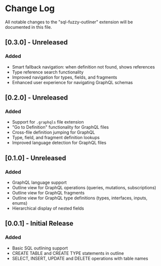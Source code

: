 # Change Log

All notable changes to the "sql-fuzzy-outliner" extension will be documented in this file.

## [0.3.0] - Unreleased

### Added
- Smart fallback navigation: when definition not found, shows references
- Type reference search functionality
- Improved navigation for types, fields, and fragments
- Enhanced user experience for navigating GraphQL schemas

## [0.2.0] - Unreleased

### Added
- Support for `.graphqls` file extension
- "Go to Definition" functionality for GraphQL files
- Cross-file definition jumping for GraphQL
- Type, field, and fragment definition lookups
- Improved language detection for GraphQL files

## [0.1.0] - Unreleased

### Added
- GraphQL language support
- Outline view for GraphQL operations (queries, mutations, subscriptions)
- Outline view for GraphQL fragments
- Outline view for GraphQL type definitions (types, interfaces, inputs, enums)
- Hierarchical display of nested fields

## [0.0.1] - Initial Release

### Added
- Basic SQL outlining support
- CREATE TABLE and CREATE TYPE statements in outline
- SELECT, INSERT, UPDATE and DELETE operations with table names
